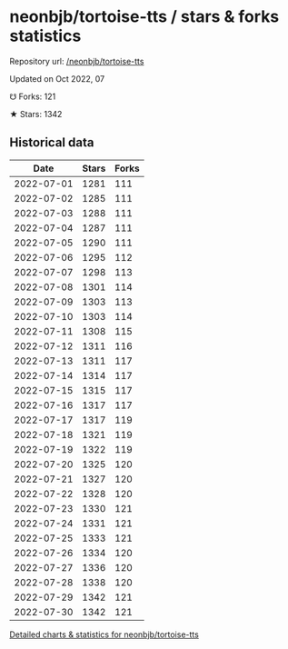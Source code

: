 # neonbjb/tortoise-tts / stars & forks statistics

Repository url: [/neonbjb/tortoise-tts](https://github.com/neonbjb/tortoise-tts)

Updated on Oct 2022, 07

☋ Forks: 121

★ Stars: 1342

## Historical data
| Date | Stars | Forks |
|------|-------|-------|
| 2022-07-01 | 1281 | 111 | 
| 2022-07-02 | 1285 | 111 | 
| 2022-07-03 | 1288 | 111 | 
| 2022-07-04 | 1287 | 111 | 
| 2022-07-05 | 1290 | 111 | 
| 2022-07-06 | 1295 | 112 | 
| 2022-07-07 | 1298 | 113 | 
| 2022-07-08 | 1301 | 114 | 
| 2022-07-09 | 1303 | 113 | 
| 2022-07-10 | 1303 | 114 | 
| 2022-07-11 | 1308 | 115 | 
| 2022-07-12 | 1311 | 116 | 
| 2022-07-13 | 1311 | 117 | 
| 2022-07-14 | 1314 | 117 | 
| 2022-07-15 | 1315 | 117 | 
| 2022-07-16 | 1317 | 117 | 
| 2022-07-17 | 1317 | 119 | 
| 2022-07-18 | 1321 | 119 | 
| 2022-07-19 | 1322 | 119 | 
| 2022-07-20 | 1325 | 120 | 
| 2022-07-21 | 1327 | 120 | 
| 2022-07-22 | 1328 | 120 | 
| 2022-07-23 | 1330 | 121 | 
| 2022-07-24 | 1331 | 121 | 
| 2022-07-25 | 1333 | 121 | 
| 2022-07-26 | 1334 | 120 | 
| 2022-07-27 | 1336 | 120 | 
| 2022-07-28 | 1338 | 120 | 
| 2022-07-29 | 1342 | 121 | 
| 2022-07-30 | 1342 | 121 | 


[Detailed charts & statistics for neonbjb/tortoise-tts](https://reviewgithub.com/rep/neonbjb/tortoise-tts)
